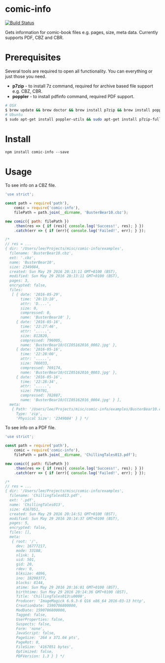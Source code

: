 comic-info
==========

[![Build Status](https://travis-ci.org/leemm/comic-info.svg?branch=master)](https://travis-ci.org/leemm/comic-info)

Gets information for comic-book files e.g. pages, size, meta data.  Currently supports PDF, CBZ and CBR.

# Prerequisites

Several tools are required to open all functionality.  You can everything or just those you need.

* **p7zip** - to install 7z command, required for archive based file support e.g. CBZ, CBR.
* **poppler** - to install pdfinfo command, required PDF support.

```sh
# OSX
$ brew update && brew doctor && brew install p7zip && brew install poppler
# Ubuntu
$ sudo apt-get install poppler-utils && sudo apt-get install p7zip-full
```


# Install
```
npm install comic-info --save
```

# Usage

To see info on a CBZ file.

```javascript
'use strict';

const path = require('path'),
    comic = require('comic-info'),
    filePath = path.join(__dirname, 'BusterBear10.cbz');

new comic({ path: filePath })
    .then(res => { if (res){ console.log('Success!', res); } })
    .catch(err => { if (err){ console.log('Failed!', err); } });

/*
// res = ...
{ dir: '/Users/lee/Projects/misc/comic-info/examples',
  filename: 'BusterBear10.cbz',
  ext: '.cbz',
  name: 'BusterBear10',
  size: 2349084,
  created: Sun May 29 2016 20:13:11 GMT+0100 (BST),
  modified: Sun May 29 2016 20:13:11 GMT+0100 (BST),
  pages: 3,
  encrypted: false,
  files:
   [ { date: '2016-05-29',
       time: '20:13:10',
       attr: 'D....',
       size: 0,
       compressed: 0,
       name: 'BusterBear10' },
     { date: '2016-05-16',
       time: '22:27:46',
       attr: '.....',
       size: 812820,
       compressed: 796005,
       name: 'BusterBear10/CCI05162016_0002.jpg' },
     { date: '2016-05-16',
       time: '22:28:00',
       attr: '.....',
       size: 786033,
       compressed: 769174,
       name: 'BusterBear10/CCI05162016_0003.jpg' },
     { date: '2016-05-16',
       time: '22:28:34',
       attr: '.....',
       size: 799701,
       compressed: 782887,
       name: 'BusterBear10/CCI05162016_0004.jpg' } ],
  meta:
   { Path: '/Users/lee/Projects/misc/comic-info/examples/BusterBear10.cbz',
     Type: 'zip',
     'Physical Size': '2349084' } } */
```

To see info on a PDF file.

```javascript
'use strict';

const path = require('path'),
    comic = require('comic-info'),
    filePath = path.join(__dirname, 'ChillingTales013.pdf');

new comic({ path: filePath })
    .then(res => { if (res){ console.log('Success!', res); } })
    .catch(err => { if (err){ console.log('Failed!', err); } });

/*
// res = ...
{ dir: '/Users/lee/Projects/misc/comic-info/examples',
  filename: 'ChillingTales013.pdf',
  ext: '.pdf',
  name: 'ChillingTales013',
  size: 4167051,
  created: Sun May 29 2016 20:14:51 GMT+0100 (BST),
  modified: Sun May 29 2016 20:14:37 GMT+0100 (BST),
  pages: 5,
  encrypted: false,
  files: [],
  meta:
   { root: '/',
     dev: 16777217,
     mode: 33188,
     nlink: 1,
     uid: 501,
     gid: 20,
     rdev: 0,
     blksize: 4096,
     ino: 18290377,
     blocks: 8144,
     atime: Sun May 29 2016 20:16:01 GMT+0100 (BST),
     birthtime: Sun May 29 2016 20:14:36 GMT+0100 (BST),
     Title: 'ChillingTales013\u0000',
     Producer: 'ImageMagick 6.9.3-6 Q16 x86_64 2016-03-13 http',
     CreationDate: 1590706800000,
     ModDate: 1590706800000,
     Tagged: false,
     UserProperties: false,
     Suspects: false,
     Form: 'none',
     JavaScript: false,
     PageSize: '264 x 371.04 pts',
     PageRot: 0,
     FileSize: '4167051 bytes',
     Optimized: false,
     PDFVersion: 1.3 } } */
```